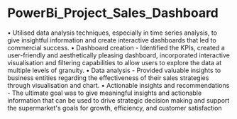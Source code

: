 # PowerBi_Project_Sales_Dashboard

•	Utilised data analysis techniques, especially in time series analysis, to give insightful information and create interactive dashboards that led to commercial success.
•	Dashboard creation - Identified the KPIs, created a user-friendly and aesthetically pleasing dashboard, incorporated interactive visualisation and filtering capabilities to allow users to explore the data at multiple levels of granuity.
•	Data analysis - Provided valuable insights to business entities regarding the effectiveness of their sales strategies through visualisation and chart.
•	Actionable insights and recommendations - The ultimate goal was to give meaningful insights and actionable information that can be used to drive strategic decision making and support the supermarket's goals for growth, efficiency, and customer satisfaction
